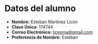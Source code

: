 # Datos del alumno
- **Nombre:** Esteban Martínez Licón
- **Clave Única:**  174744
- **Correo Electrónico:** licesma@gmail.com
- **Preferencia de Nombre:** Esteban
